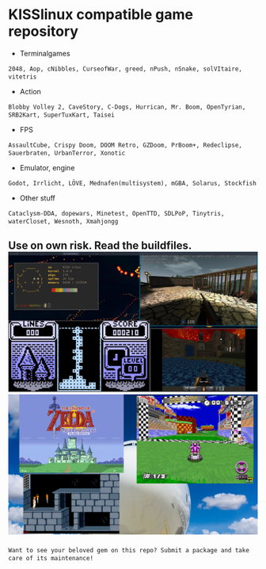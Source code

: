 # KISSlinux compatible game repository

- Terminalgames
```
2048, Aop, cNibbles, CurseofWar, greed, nPush, nSnake, solVItaire, vitetris
```

- Action
```
Blobby Volley 2, CaveStory, C-Dogs, Hurrican, Mr. Boom, OpenTyrian, SRB2Kart, SuperTuxKart, Taisei
```

- FPS
```
AssaultCube, Crispy Doom, DOOM Retro, GZDoom, PrBoom+, Redeclipse, Sauerbraten, UrbanTerror, Xonotic
```

- Emulator, engine
```
Godot, Irrlicht, LÖVE, Mednafen(multisystem), mGBA, Solarus, Stockfish
```

- Other stuff
```
Cataclysm-DDA, dopewars, Minetest, OpenTTD, SDLPoP, Tinytris, waterCloset, Wesnoth, Xmahjongg
```


Use on own risk. Read the buildfiles.
![screen](screenshots/busy.jpeg)
![screen](screenshots/busy2.png)
---
```
Want to see your beloved gem on this repo? Submit a package and take care of its maintenance!
```
